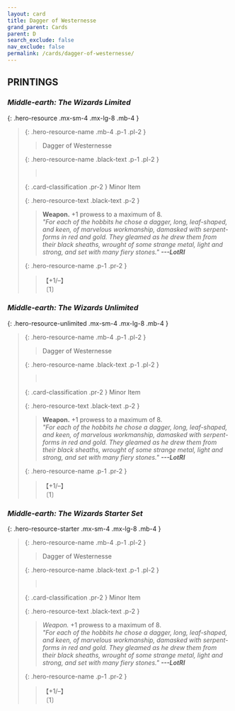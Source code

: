 ```yaml
---
layout: card
title: Dagger of Westernesse
grand_parent: Cards
parent: D
search_exclude: false
nav_exclude: false
permalink: /cards/dagger-of-westernesse/
---
```


## PRINTINGS


### _Middle-earth: The Wizards Limited_

{: .hero-resource .mx-sm-4 .mx-lg-8 .mb-4 }
> {: .hero-resource-name .mb-4 .p-1 .pl-2 }
> > <div class="card-mp"></div>
> > <div class="card-name">Dagger of Westernesse</div>
>
> {: .hero-resource-name .black-text .p-1 .pl-2 }
> > &nbsp;
>
> {: .card-classification .pr-2 }
> Minor Item
>
> {: .hero-resource-text .black-text .p-2 }
> > __Weapon.__ +1 prowess to a maximum of 8. <br>_"For each of the hobbits he chose a dagger, long, leaf-shaped, and keen, of marvelous workmanship, damasked with serpent-forms in red and gold. They gleamed as he drew them from their black sheaths, wrought of some strange metal, light and strong, and set with many fiery stones."_ ***---LotRI*** 
> 
> {: .hero-resource-name .p-1 .pr-2 }
> > <div class="card-shield">【+1/&ndash;】</div>
> > <div class="card-corruption">〔1〕</div>

### _Middle-earth: The Wizards Unlimited_

{: .hero-resource-unlimited .mx-sm-4 .mx-lg-8 .mb-4 }
> {: .hero-resource-name .mb-4 .p-1 .pl-2 }
> > <div class="card-mp"></div>
> > <div class="card-name">Dagger of Westernesse</div>
>
> {: .hero-resource-name .black-text .p-1 .pl-2 }
> > &nbsp;
>
> {: .card-classification .pr-2 }
> Minor Item
>
> {: .hero-resource-text .black-text .p-2 }
> > __Weapon.__ +1 prowess to a maximum of 8. <br>_"For each of the hobbits he chose a dagger, long, leaf-shaped, and keen, of marvelous workmanship, damasked with serpent-forms in red and gold. They gleamed as he drew them from their black sheaths, wrought of some strange metal, light and strong, and set with many fiery stones."_ ***---LotRI*** 
> 
> {: .hero-resource-name .p-1 .pr-2 }
> > <div class="card-shield">【+1/&ndash;】</div>
> > <div class="card-corruption">〔1〕</div>

### _Middle-earth: The Wizards Starter Set_

{: .hero-resource-starter .mx-sm-4 .mx-lg-8 .mb-4 }
> {: .hero-resource-name .mb-4 .p-1 .pl-2 }
> > <div class="card-mp"></div>
> > <div class="card-name">Dagger of Westernesse</div>
>
> {: .hero-resource-name .black-text .p-1 .pl-2 }
> > &nbsp;
>
> {: .card-classification .pr-2 }
> Minor Item
>
> {: .hero-resource-text .black-text .p-2 }
> > _Weapon._ +1 prowess to a maximum of 8. <br>_"For each of the hobbits he chose a dagger, long, leaf-shaped, and keen, of marvelous workmanship, damasked with serpent-forms in red and gold. They gleamed as he drew them from their black sheaths, wrought of some strange metal, light and strong, and set with many fiery stones."_ ***---LotRI*** 
> 
> {: .hero-resource-name .p-1 .pr-2 }
> > <div class="card-shield">【+1/&ndash;】</div>
> > <div class="card-corruption">〔1〕</div>
